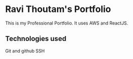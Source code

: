 # Ravi Thoutam's Portfolio

This is my Professional Portfolio. It uses AWS and ReactJS.

## Technologies used

Git and github
SSH

